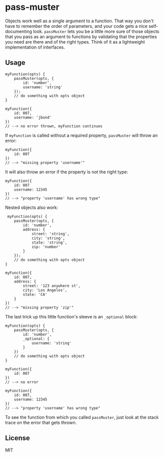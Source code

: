# pass-muster

Objects work well as a single argument to a function. That way you don't have to remember the order of parameters, and your code gets a nice self-documenting look. `passMuster` lets you be a little more sure of those objects that you pass as an argument to functions by validating that the properties you need are there and of the right types. Think of it as a lightweight implementation of interfaces.

## Usage

    myFunction(opts) {
        passMuster(opts, {
            id: 'number',
            username: 'string'
        });
        // do something with opts object
    }

    myFunction({
        id: 007,
        username: 'jbond'
    })
    // --> no error thrown, myFunction continues

If `myFunction` is called without a required property, `passMuster` will throw an error:

    myFunction({
        id: 007
    })
    // --> "missing property 'username'"

It will also throw an error if the property is not the right type:

    myFunction({
        id: 007
        username: 12345
    })
    // --> "property 'username' has wrong type"


Nested objects also work:

     myFunction(opts) {
        passMuster(opts, {
            id: 'number',
            address: {
                street: 'string',
                city: 'string',
                state: 'string',
                zip: 'number'
            }
        });
        // do something with opts object
    }

    myFunction({
        id: 007,
        address: {
            street: '123 anywhere st',
            city: 'Los Angeles',
            state: 'CA'
        }
    })
    // --> "missing property 'zip'"


The last trick up this little function's sleeve is an `_optional` block:

    myFunction(opts) {
        passMuster(opts, {
            id: 'number',
            _optional: {
                username: 'string'
            }
        })
        // do something with opts object
    }

    myFunction({
        id: 007
    })
    // --> no error

    myFunction({
        id: 007,
        username: 12345
    })
    // --> "property 'username' has wrong type"

To see the function from which you called `passMuster`, just look at the stack trace on the error that gets thrown.

## License

MIT